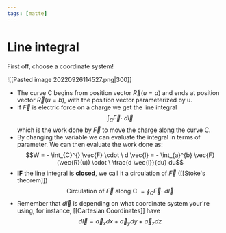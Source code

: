 ```yaml
---
tags: [matte]
---
```

# Line integral 
First off, choose a coordinate system!

![[Pasted image 20220926114527.png|300]]
- The curve C begins from position vector $\vec{R}(u=a)$ and ends at position vector $\vec{R}(u=b)$, with the position vector parameterized by u.
- If $\vec{F}$ is electric force on a charge we get the line integral $$\int_{C}^{} \vec{F} \cdot \ d \vec{l}$$ which is the work done by $\vec{F}$ to move the charge along the curve C.
- By changing the variable we can evaluate the integral in terms of parameter. We can then evaluate the work done as: $$W = - \int_{C}^{} \vec{F} \cdot \ d \vec{l} = - \int_{a}^{b} \vec{F} (\vec{R}(u)) \cdot \ \frac{d \vec{l}}{du} du$$
- **IF** the line integral is **closed**, we call it a circulation of $\vec{F}$ ([[Stoke's theorem]]) $$\text{Circulation of } \vec{F} \text{ along C } = \oint_{C}^{} \vec{F} \cdot \ d \vec{l}$$
- Remember that $d \vec{l}$ is depending on what coordinate system your're using,
  for instance, [[Cartesian Coordinates]] have $$d \vec{l} = \vec{a}_{x}dx + \vec{a}_{y}dy + \vec{a}_{z}dz$$
  

